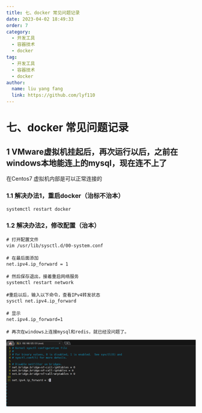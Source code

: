 ```yaml
---
title: 七、docker 常见问题记录
date: 2023-04-02 18:49:33
order: 7
category: 
  - 开发工具
  - 容器技术
  - docker
tag: 
  - 开发工具
  - 容器技术
  - docker
author: 
  name: liu yang fang
  link: https://github.com/lyf110
---
```


# 七、docker 常见问题记录

## 1 VMware虚拟机挂起后，再次运行以后，之前在windows本地能连上的mysql，现在连不上了

在Centos7 虚拟机内部是可以正常连接的

### 1.1 解决办法1，重启docker（治标不治本）

```shell
systemctl restart docker
```

### 1.2 解决办法2，修改配置（治本）

```shell
# 打开配置文件
vim /usr/lib/sysctl.d/00-system.conf

# 在最后面添加
net.ipv4.ip_forward = 1

# 然后保存退出，接着重启网络服务
systemctl restart network

#重启以后，输入以下命令，查看IPv4转发状态
sysctl net.ipv4.ip_forward

# 显示
net.ipv4.ip_forward=1

# 再次在windows上连接mysql和redis，就已经没问题了。
```

![image-20230531092101426](./assets/image-20230531092101426.png)



